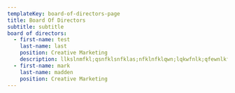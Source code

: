 ```yaml
---
templateKey: board-of-directors-page
title: Board Of Directors
subtitle: subtitle
board of directors:
  - first-name: test
    last-name: last
    position: Creative Marketing
    description: llkslnmfkl;qsnfklsnfklas;nfklnfklqwn;lqkwfnlk;qfewnlkfnwqf;lekwqnflk;wqnflwkq;fne;lwqkfnqkl;wefn;klqwnef;lkeqwefnklwqenfklweq;nfl;kwqenf
  - first-name: mark
    last-name: madden
    position: Creative Marketing
---
```

